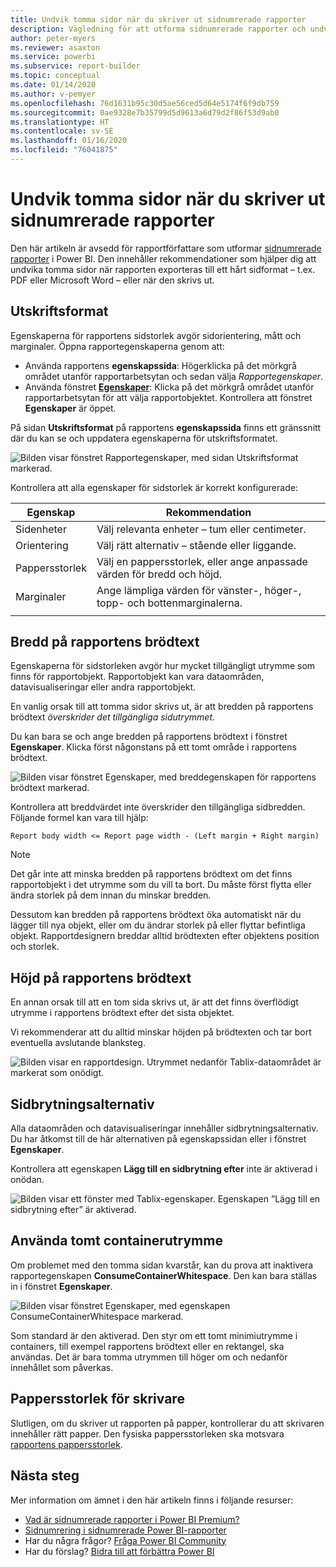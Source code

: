 ```yaml
---
title: Undvik tomma sidor när du skriver ut sidnumrerade rapporter
description: Vägledning för att utforma sidnumrerade rapporter och undvika tomma sidor vid utskrift.
author: peter-myers
ms.reviewer: asaxton
ms.service: powerbi
ms.subservice: report-builder
ms.topic: conceptual
ms.date: 01/14/2020
ms.author: v-pemyer
ms.openlocfilehash: 76d1631b95c30d5ae56ced5d64e5174f6f9db759
ms.sourcegitcommit: 0ae9328e7b35799d5d9613a6d79d2f86f53d9ab0
ms.translationtype: HT
ms.contentlocale: sv-SE
ms.lasthandoff: 01/16/2020
ms.locfileid: "76041875"
---
```

# <a name="avoid-blank-pages-when-printing-paginated-reports"></a>Undvik tomma sidor när du skriver ut sidnumrerade rapporter

Den här artikeln är avsedd för rapportförfattare som utformar [sidnumrerade rapporter](../paginated-reports-report-builder-power-bi.md) i Power BI. Den innehåller rekommendationer som hjälper dig att undvika tomma sidor när rapporten exporteras till ett hårt sidformat – t.ex. PDF eller Microsoft Word – eller när den skrivs ut.

## <a name="page-setup"></a>Utskriftsformat

Egenskaperna för rapportens sidstorlek avgör sidorientering, mått och marginaler. Öppna rapportegenskaperna genom att:

- Använda rapportens **egenskapssida**: Högerklicka på det mörkgrå området utanför rapportarbetsytan och sedan välja _Rapportegenskaper_.
- Använda fönstret [**Egenskaper**](../paginated-reports-report-design-view.md#4-properties-pane): Klicka på det mörkgrå området utanför rapportarbetsytan för att välja rapportobjektet. Kontrollera att fönstret **Egenskaper** är öppet.

På sidan **Utskriftsformat** på rapportens **egenskapssida** finns ett gränssnitt där du kan se och uppdatera egenskaperna för utskriftsformatet.

![Bilden visar fönstret Rapportegenskaper, med sidan Utskriftsformat markerad.](media/report-paginated-blank-page/report-page-setup-properties.png)

Kontrollera att alla egenskaper för sidstorlek är korrekt konfigurerade:

|Egenskap|Rekommendation|
|---------|---------|
|Sidenheter|Välj relevanta enheter – tum eller centimeter.|
|Orientering|Välj rätt alternativ – stående eller liggande.|
|Pappersstorlek|Välj en pappersstorlek, eller ange anpassade värden för bredd och höjd.|
|Marginaler|Ange lämpliga värden för vänster-, höger-, topp- och bottenmarginalerna.|
|||

## <a name="report-body-width"></a>Bredd på rapportens brödtext

Egenskaperna för sidstorleken avgör hur mycket tillgängligt utrymme som finns för rapportobjekt. Rapportobjekt kan vara dataområden, datavisualiseringar eller andra rapportobjekt.

En vanlig orsak till att tomma sidor skrivs ut, är att bredden på rapportens brödtext _överskrider det tillgängliga sidutrymmet_.

Du kan bara se och ange bredden på rapportens brödtext i fönstret **Egenskaper**. Klicka först någonstans på ett tomt område i rapportens brödtext.

![Bilden visar fönstret Egenskaper, med breddegenskapen för rapportens brödtext markerad.](media/report-paginated-blank-page/report-body-properties-width.png)

Kontrollera att breddvärdet inte överskrider den tillgängliga sidbredden. Följande formel kan vara till hjälp:

```Report body width <= Report page width - (Left margin + Right margin)```

> [!NOTE]
> Det går inte att minska bredden på rapportens brödtext om det finns rapportobjekt i det utrymme som du vill ta bort. Du måste först flytta eller ändra storlek på dem innan du minskar bredden.
>
> Dessutom kan bredden på rapportens brödtext öka automatiskt när du lägger till nya objekt, eller om du ändrar storlek på eller flyttar befintliga objekt. Rapportdesignern breddar alltid brödtexten efter objektens position och storlek.

## <a name="report-body-height"></a>Höjd på rapportens brödtext

En annan orsak till att en tom sida skrivs ut, är att det finns överflödigt utrymme i rapportens brödtext efter det sista objektet.

Vi rekommenderar att du alltid minskar höjden på brödtexten och tar bort eventuella avslutande blanksteg.

![Bilden visar en rapportdesign. Utrymmet nedanför Tablix-dataområdet är markerat som onödigt.](media/report-paginated-blank-page/report-body-remove-trailing-space.png)

## <a name="page-break-options"></a>Sidbrytningsalternativ

Alla dataområden och datavisualiseringar innehåller sidbrytningsalternativ. Du har åtkomst till de här alternativen på egenskapssidan eller i fönstret **Egenskaper**.

Kontrollera att egenskapen **Lägg till en sidbrytning efter** inte är aktiverad i onödan.

![Bilden visar ett fönster med Tablix-egenskaper. Egenskapen ”Lägg till en sidbrytning efter” är aktiverad.](media/report-paginated-blank-page/data-region-page-break-option-after.png)

## <a name="consume-container-whitespace"></a>Använda tomt containerutrymme

Om problemet med den tomma sidan kvarstår, kan du prova att inaktivera rapportegenskapen **ConsumeContainerWhitespace**. Den kan bara ställas in i fönstret **Egenskaper**.

![Bilden visar fönstret Egenskaper, med egenskapen ConsumeContainerWhitespace markerad.](media/report-paginated-blank-page/report-properties-consumecontainerwhitespace.png)

Som standard är den aktiverad. Den styr om ett tomt minimiutrymme i containers, till exempel rapportens brödtext eller en rektangel, ska användas. Det är bara tomma utrymmen till höger om och nedanför innehållet som påverkas.

## <a name="printer-paper-size"></a>Pappersstorlek för skrivare

Slutligen, om du skriver ut rapporten på papper, kontrollerar du att skrivaren innehåller rätt papper. Den fysiska pappersstorleken ska motsvara [rapportens pappersstorlek](#page-setup).

## <a name="next-steps"></a>Nästa steg

Mer information om ämnet i den här artikeln finns i följande resurser:

- [Vad är sidnumrerade rapporter i Power BI Premium?](../paginated-reports-report-builder-power-bi.md)
- [Sidnumrering i sidnumrerade Power BI-rapporter](../paginated-reports-pagination.md)
- Har du några frågor? [Fråga Power BI Community](https://community.powerbi.com/)
- Har du förslag? [Bidra till att förbättra Power BI](https://ideas.powerbi.com)
